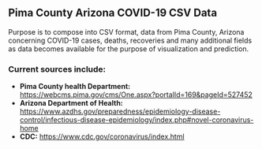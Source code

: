## Pima County Arizona COVID-19 CSV Data
Purpose is to compose into CSV format, data from Pima County, Arizona concerning COVID-19 cases, deaths, recoveries and many additional fields as data becomes available for the purpose of visualization and prediction. 
### Current sources include:
 *  **Pima County health Department:** https://webcms.pima.gov/cms/One.aspx?portalId=169&pageId=527452
 *  **Arizona Department of Health:** https://www.azdhs.gov/preparedness/epidemiology-disease-control/infectious-disease-epidemiology/index.php#novel-coronavirus-home
  * **CDC:** https://www.cdc.gov/coronavirus/index.html
  
  
